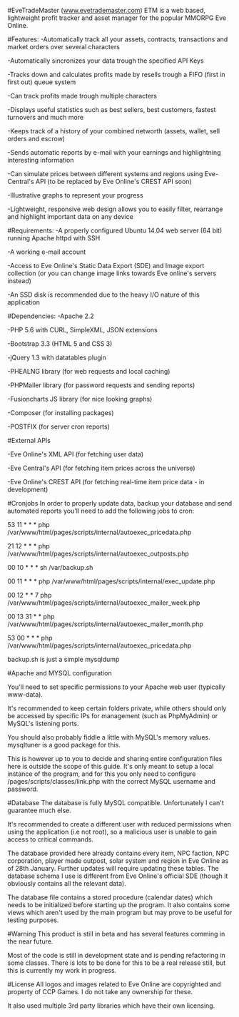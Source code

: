 #EveTradeMaster (www.evetrademaster.com)
ETM is a web based, lightweight profit tracker and asset manager for the popular MMORPG Eve Online.

#Features:
-Automatically track all your assets, contracts, transactions and market orders over several characters

-Automatically sincronizes your data trough the specified API Keys

-Tracks down and calculates profits made by resells trough a FIFO (first in first out) queue system

-Can track profits made trough multiple characters

-Displays useful statistics such as best sellers, best customers, fastest turnovers and much more

-Keeps track of a history of your combined networth (assets, wallet, sell orders and escrow)

-Sends automatic reports by e-mail with your earnings and highlightning interesting information

-Can simulate prices between different systems and regions using Eve-Central's API (to be replaced by Eve Online's CREST API soon)

-Illustrative graphs to represent your progress

-Lightweight, responsive web design allows you to easily filter, rearrange and highlight important data on any device

#Requirements:
-A properly configured Ubuntu 14.04 web server (64 bit) running Apache httpd with SSH 

-A working e-mail account

-Access to Eve Online's Static Data Export (SDE) and Image export collection (or you can change image links towards Eve online's servers instead)

-An SSD disk is recommended due to the heavy I/O nature of this application

#Dependencies:
-Apache 2.2

-PHP 5.6 with CURL, SimpleXML, JSON extensions

-Bootstrap 3.3 (HTML 5 and CSS 3)

-jQuery 1.3 with datatables plugin

-PHEALNG library (for web requests and local caching)

-PHPMailer library (for password requests and sending reports)

-Fusioncharts JS library (for nice looking graphs)

-Composer (for installing packages)

-POSTFIX (for server cron reports)

#External APIs

-Eve Online's XML API (for fetching user data)

-Eve Central's API (for fetching item prices across the universe)

-Eve Online's CREST API (for fetching real-time item price data - in development)

#Cronjobs
In order to properly update data, backup your database and send automated reports you'll need to add the following jobs to cron:

53 11 * * * php /var/www/html/pages/scripts/internal/autoexec_pricedata.php

21 12 * * * php /var/www/html/pages/scripts/internal/autoexec_outposts.php

00 10 * * * sh /var/backup.sh

00 11 * * * php /var/www/html/pages/scripts/internal/exec_update.php

00 12 * * 7 php /var/www/html/pages/scripts/internal/autoexec_mailer_week.php

00 13 31 * * php /var/www/html/pages/scripts/internal/autoexec_mailer_month.php

53 00 * * * php /var/www/html/pages/scripts/internal/autoexec_pricedata.php

backup.sh is just a simple mysqldump

#Apache and MYSQL configuration

You'll need to set specific permissions to your Apache web user (typically www-data).

It's recommended to keep certain folders private, while others should only be accessed by specific IPs for management (such as PhpMyAdmin) or MySQL's listening ports.

You should also probably fiddle a little with MySQL's memory values. mysqltuner is a good package for this.

This is however up to you to decide and sharing entire configuration files here is outside the scope of this guide. It's only meant to setup a local instance of the program, and for this you only need to configure /pages/scripts/classes/link.php with the correct MySQL username and password.

#Database
The database is fully MySQL compatible. Unfortunately I can't guarantee much else.

It's recommended to create a different user with reduced permissions when using the application (i.e not root), so a malicious user is unable to gain access to critical commands.

The database provided here already contains every item, NPC faction, NPC corporation, player made outpost, solar system and region in Eve Online as of 28th January. Further updates will require updating these tables. The database schema I use is different from Eve Online's official SDE (though it obviously contains all the relevant data).

The database file contains a stored procedure (calendar dates) which needs to be initialized before starting up the program.
It also contains some views which aren't used by the main program but may prove to be useful for testing purposes.

#Warning
This product is still in beta and has several features comming in the near future.

Most of the code is still in development state and is pending refactoring in some classes. There is lots to be done for this to be a real release still, but this is currently my work in progress.

#License
All logos and images related to Eve Online are copyrighted and property of CCP Games. I do not take any ownership for these.

It also used multiple 3rd party libraries which have their own licensing.



